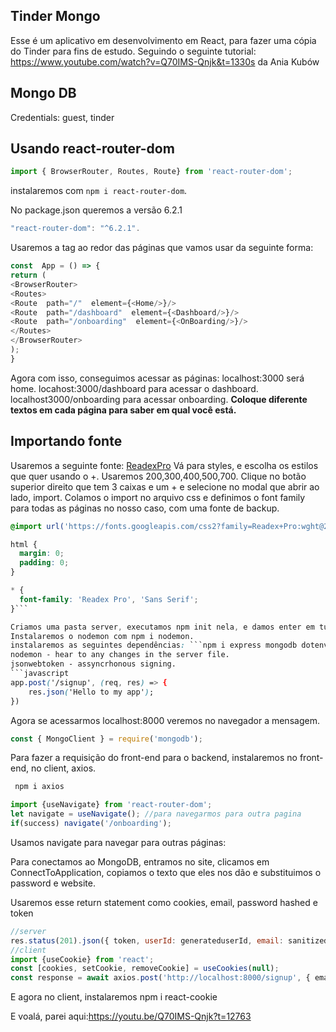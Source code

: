 ## Tinder Mongo
Esse é um aplicativo em desenvolvimento em React, para fazer uma cópia do Tinder para fins de estudo.
Seguindo o seguinte tutorial: https://www.youtube.com/watch?v=Q70IMS-Qnjk&t=1330s
da Ania Kubów
## Mongo DB
Credentials: guest, tinder

## Usando react-router-dom
```javascript
import { BrowserRouter, Routes, Route} from 'react-router-dom';
```
instalaremos com ``npm i react-router-dom``.

No package.json queremos a versão 6.2.1
```javascript 
"react-router-dom": "^6.2.1". 
```
Usaremos a tag <BrowserRouter> ao redor das páginas que vamos usar da seguinte forma:
```javascript
const  App = () => {
return (
<BrowserRouter>
<Routes>
<Route  path="/"  element={<Home/>}/>
<Route  path="/dashboard"  element={<Dashboard/>}/>
<Route  path="/onboarding"  element={<OnBoarding/>}/>
</Routes>
</BrowserRouter>
);
}
``` 
Agora com isso, conseguimos acessar as páginas: 
localhost:3000 será home.
locahost:3000/dashboard para acessar o dashboard.
localhost3000/onboarding para acessar onboarding.
**Coloque diferente textos em cada página para saber em qual você está.**

## Importando fonte

Usaremos a seguinte fonte: [ReadexPro](https://fonts.google.com/specimen/Readex+Pro?vfquery=Readex)
Vá para styles, e escolha os estilos que quer usando o +.
Usaremos 200,300,400,500,700.
Clique no botão superior direito que tem 3 caixas e um + e selecione no modal que abrir ao lado, import.
Colamos o import no arquivo css e definimos o font family para todas as páginas no nosso caso, com uma fonte de backup.
```css
@import url('https://fonts.googleapis.com/css2?family=Readex+Pro:wght@200;300;400;500;700&display=swap');

html {
  margin: 0;
  padding: 0;
}

* {
  font-family: 'Readex Pro', 'Sans Serif';
}```

Criamos uma pasta server, executamos npm init nela, e damos enter em tudo.
Instalaremos o nodemon com npm i nodemon.
instalaremos as seguintes dependências: ```npm i express mongodb dotenv bcrypt cors uuid jsonwebtoken```.
nodemon - hear to any changes in the server file.
jsonwebtoken - assyncrhonous signing.
```javascript
app.post('/signup', (req, res) => {
    res.json('Hello to my app');
})
```
Agora se acessarmos localhost:8000 veremos no navegador a mensagem.
```javascript
const { MongoClient } = require('mongodb');
```

Para fazer a requisição do front-end para o backend, instalaremos no front-end, no client, axios.
```javascript
 npm i axios 
```

```javascript
import {useNavigate} from 'react-router-dom';
let navigate = useNavigate(); //para navegarmos para outra pagina
if(success) navigate('/onboarding');
```
Usamos navigate para navegar para outras páginas: 


Para conectamos ao MongoDB, entramos no site, clicamos em ConnectToApplication, copiamos o texto que eles nos dão e substituimos o password e website.

Usaremos esse return statement como cookies, email, password hashed e token
```javascript
//server
res.status(201).json({ token, userId: generateduserId, email: sanitizedEmail });
//client
import {useCookie} from 'react';
const [cookies, setCookie, removeCookie] = useCookies(null);
const response = await axios.post('http://localhost:8000/signup', { email, password});
```
E agora no client, instalaremos npm i react-cookie

E voalá, parei aqui:https://youtu.be/Q70IMS-Qnjk?t=12763